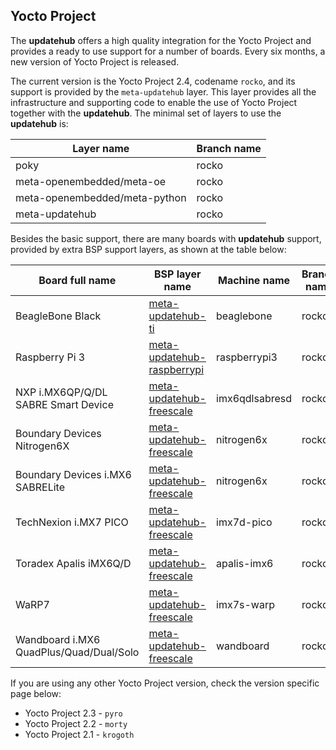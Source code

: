 ## Yocto Project

The **updatehub** offers a high quality integration for the Yocto Project and provides a ready to use support for a number of boards. Every six months, a new version of Yocto Project is released.

The current version is the Yocto Project 2.4, codename `rocko`, and its support is provided by the `meta-updatehub` layer. This layer provides all the infrastructure and supporting code to enable the use of Yocto Project together with the **updatehub**. The minimal set of layers to use the **updatehub** is:

| Layer name                    | Branch name |
|-------------------------------|-------------|
| poky                          | rocko       |
| meta-openembedded/meta-oe     | rocko       |
| meta-openembedded/meta-python | rocko       |
| meta-updatehub                | rocko       |


Besides the basic support, there are many boards with **updatehub** support, provided by extra BSP support layers, as shown at the table below:

|  Board full name                        | BSP layer name                                                                                   | Machine name   | Branch name |
|-----------------------------------------|--------------------------------------------------------------------------------------------------|----------------|-------------|
| BeagleBone Black                        | [meta-updatehub-ti](https://github.com/updatehub/meta-updatehub-ti/tree/rocko)                   | beaglebone     | rocko       |
| Raspberry Pi 3                          | [meta-updatehub-raspberrypi](https://github.com/updatehub/meta-updatehub-raspberrypi/tree/rocko) | raspberrypi3   | rocko       |
| NXP i.MX6QP/Q/DL SABRE Smart Device     | [meta-updatehub-freescale](https://github.com/updatehub/meta-updatehub-freescale/tree/rocko)     | imx6qdlsabresd | rocko       |
| Boundary Devices Nitrogen6X             | [meta-updatehub-freescale](https://github.com/updatehub/meta-updatehub-freescale/tree/rocko)     | nitrogen6x     | rocko       |
| Boundary Devices i.MX6 SABRELite        | [meta-updatehub-freescale](https://github.com/updatehub/meta-updatehub-freescale/tree/rocko)     | nitrogen6x     | rocko       |
| TechNexion i.MX7 PICO                   | [meta-updatehub-freescale](https://github.com/updatehub/meta-updatehub-freescale/tree/rocko)     | imx7d-pico     | rocko       |
| Toradex Apalis iMX6Q/D                  | [meta-updatehub-freescale](https://github.com/updatehub/meta-updatehub-freescale/tree/rocko)     | apalis-imx6    | rocko       |
| WaRP7                                   | [meta-updatehub-freescale](https://github.com/updatehub/meta-updatehub-freescale/tree/rocko)     | imx7s-warp     | rocko       |
| Wandboard i.MX6 QuadPlus/Quad/Dual/Solo | [meta-updatehub-freescale](https://github.com/updatehub/meta-updatehub-freescale/tree/rocko)     | wandboard      | rocko       |


If you are using any other Yocto Project version, check the version specific page below:

* Yocto Project 2.3 - `pyro`
* Yocto Project 2.2 - `morty`
* Yocto Project 2.1 - `krogoth`
